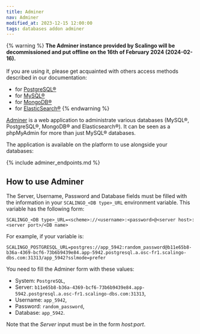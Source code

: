 ```yaml
---
title: Adminer
nav: Adminer
modified_at: 2023-12-15 12:00:00
tags: databases addon adminer
---
```


{% warning %}
**The Adminer instance provided by Scalingo will be decommissioned and put
offline on the 16th of February 2024 (2024-02-16).**\
\
If you are using it, please get acquainted with others access methods described
in our documentation:
- for [PostgreSQL®]()
- for [MySQL®]()
- for [MongoDB®]()
- for [ElasticSearch®]()
{% endwarning %}

[Adminer](https://www.adminer.org/) is a web application to administrate various databases (MySQL®,
PostgreSQL®, MongoDB® and Elasticsearch®). It can be seen as a phpMyAdmin for more than just MySQL®
databases.

The application is available on the platform to use alongside your databases:

{% include adminer_endpoints.md %}

## How to use Adminer

The Server, Username, Password and Database fields must be filled with the information in your
`SCALINGO_<DB type>_URL` environment variable. This variable has the following form:

```
SCALINGO_<DB type>_URL=<scheme>://<username>:<password>@<server host>:<server port>/<DB name>
```

For example, if your variable is:

```
SCALINGO_POSTGRESQL_URL=postgres://app_5942:random_password@b11e65b8-b36a-4369-bcf6-73b6b9439e84.app-5942.postgresql.a.osc-fr1.scalingo-dbs.com:31313/app_5942?sslmode=prefer
```

You need to fill the Adminer form with these values:

- System: `PostgreSQL`,
- Server: `b11e65b8-b36a-4369-bcf6-73b6b9439e84.app-5942.postgresql.a.osc-fr1.scalingo-dbs.com:31313`,
- Username: `app_5942`,
- Password: `random_password`,
- Database: `app_5942`.

Note that the *Server* input must be in the form *host:port*.
